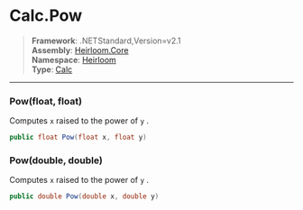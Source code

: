 # Calc.Pow

> **Framework**: .NETStandard,Version=v2.1  
> **Assembly**: [Heirloom.Core][0]  
> **Namespace**: [Heirloom][0]  
> **Type**: [Calc][1]  

--------------------------------------------------------------------------------

### Pow(float, float)

Computes `x` raised to the power of `y` .

```cs
public float Pow(float x, float y)
```

### Pow(double, double)

Computes `x` raised to the power of `y` .

```cs
public double Pow(double x, double y)
```

[0]: ../Heirloom.Core.md
[1]: Heirloom.Calc.md

